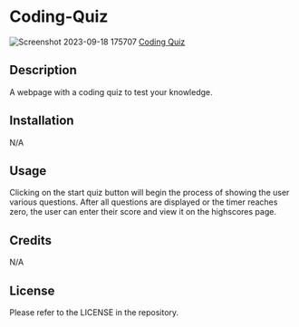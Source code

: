 # Coding-Quiz
![Screenshot 2023-09-18 175707](https://github.com/ThirstyWombat/Coding-Quiz/assets/122827259/c4817630-82c8-4032-8292-d563d6a080d0)
<a href="https://thirstywombat.github.io/Coding-Quiz/index.html">Coding Quiz</a>
## Description

A webpage with a coding quiz to test your knowledge.

## Installation

N/A

## Usage

Clicking on the start quiz button will begin the process of showing the user various questions. After all questions are displayed or the timer reaches zero, the user can enter their score and view it on the highscores page.

## Credits

N/A

## License

Please refer to the LICENSE in the repository.
